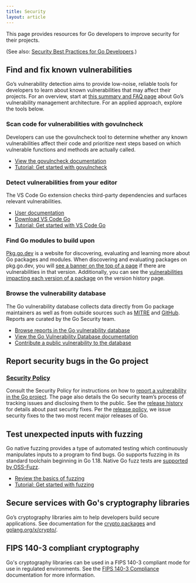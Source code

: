 ```yaml
---
title: Security
layout: article
---
```


This page provides resources for Go developers to improve security for their
projects.

(See also: [Security Best Practices for Go Developers](/security/best-practices).)

## Find and fix known vulnerabilities

Go’s vulnerability detection aims to provide low-noise, reliable tools for
developers to learn about known vulnerabilities that may affect their projects.
For an overview, start at [this summary and FAQ page](/security/vuln)
about Go’s vulnerability management architecture. For an applied approach,
explore the tools below.

### Scan code for vulnerabilities with govulncheck

Developers can use the govulncheck tool to determine whether any known
vulnerabilities affect their code and prioritize next steps based on which vulnerable
functions and methods are actually called.

- [View the govulncheck documentation](https://pkg.go.dev/golang.org/x/vuln/cmd/govulncheck)
- [Tutorial: Get started with govulncheck](/doc/tutorial/govulncheck)

### Detect vulnerabilities from your editor

The VS Code Go extension checks third-party dependencies and surfaces relevant vulnerabilities.

- [User documentation](/security/vuln/editor)
- [Download VS Code Go](https://marketplace.visualstudio.com/items?itemName=golang.go)
- [Tutorial: Get started with VS Code Go](/doc/tutorial/govulncheck-ide)

### Find Go modules to build upon

[Pkg.go.dev](https://pkg.go.dev/) is a website for discovering, evaluating and
learning more about Go packages and modules. When discovering and evaluating
packages on pkg.go.dev, you will
[see a banner on the top of a page](https://pkg.go.dev/golang.org/x/text@v0.3.7/language)
if there are vulnerabilities in that version. Additionally, you can see the
[vulnerabilities impacting each version of a package](https://pkg.go.dev/golang.org/x/text@v0.3.7/language?tab=versions)
on the version history page.

### Browse the vulnerability database

The Go vulnerability database collects data directly from Go package
maintainers as well as from outside sources such as [MITRE](https://www.cve.org/) and [GitHub](https://github.com/). Reports
are curated by the Go Security team.

- [Browse reports in the Go vulnerability database](https://pkg.go.dev/vuln/)
- [View the Go Vulnerability Database documentation](/security/vuln/database)
- [Contribute a public vulnerability to the database](/s/vulndb-report-new)


## Report security bugs in the Go project

### [Security Policy](/security/policy)

Consult the Security Policy for instructions on how to
[report a vulnerability in the Go project](/security/policy#reporting-a-security-bug).
The page also details the Go security team’s process of tracking issues and
disclosing them to the public. See the
[release history](/doc/devel/release) for details about past security
fixes. Per the [release policy](/doc/devel/release#policy),
we issue security fixes to the two most recent major releases of Go.

## Test unexpected inputs with fuzzing

Go native fuzzing provides a type of automated testing which continuously
manipulates inputs to a program to find bugs. Go supports fuzzing in its
standard toolchain beginning in Go 1.18.  Native Go fuzz tests are
[supported by OSS-Fuzz](https://google.github.io/oss-fuzz/getting-started/new-project-guide/go-lang/#native-go-fuzzing-support).

- [Review the basics of fuzzing](/security/fuzz)
- [Tutorial: Get started with fuzzing](/doc/tutorial/fuzz)

## Secure services with Go's cryptography libraries

Go’s cryptography libraries aim to help developers build secure applications.
See documentation for the [crypto packages](https://pkg.go.dev/golang.org/x/crypto)
and [golang.org/x/crypto/](https://pkg.go.dev/golang.org/x/crypto).

## FIPS 140-3 compliant cryptography

Go's cryptography libraries can be used in a FIPS 140-3 compliant mode for use
in regulated environments. See the [FIPS 140-3 Compliance](/doc/security/fips140) documentation
for more information.
